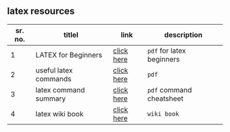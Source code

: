 ## latex resources

sr. no. | titlel | link | description
------- | ------ | ---- | -----------
1 | LATEX for Beginners | [click here](http://www.docs.is.ed.ac.uk/skills/documents/3722/3722-2014.pdf) | `pdf` for latex beginners
2 | useful latex commands | [click here](https://www.scss.tcd.ie/~dwoods/1617/CS1LL2/HT/wk1/commands.pdf) | `pdf`
3 | latex command summary | [click here](https://www.ntg.nl/doc/biemesderfer/ltxcrib.pdf) | `pdf` command cheatsheet
4 | latex wiki book | [click here](https://en.wikibooks.org/wiki/LaTeX) | `wiki book`
